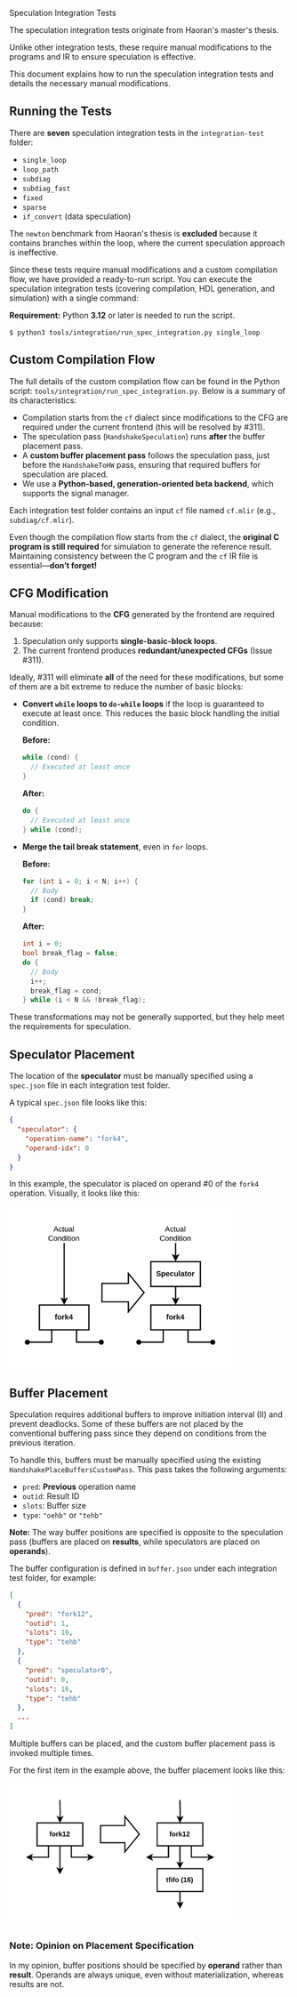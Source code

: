 Speculation Integration Tests

The speculation integration tests originate from Haoran's master's thesis.

Unlike other integration tests, these require manual modifications to the programs and IR to ensure speculation is effective.

This document explains how to run the speculation integration tests and details the necessary manual modifications.

## Running the Tests

There are **seven** speculation integration tests in the `integration-test` folder:

- `single_loop`
- `loop_path`
- `subdiag`
- `subdiag_fast`
- `fixed`
- `sparse`
- `if_convert` (data speculation)

The `newton` benchmark from Haoran's thesis is **excluded** because it contains branches within the loop, where the current speculation approach is ineffective.

Since these tests require manual modifications and a custom compilation flow, we have provided a ready-to-run script. You can execute the speculation integration tests (covering compilation, HDL generation, and simulation) with a single command:

**Requirement:** Python **3.12** or later is needed to run the script.

```
$ python3 tools/integration/run_spec_integration.py single_loop
```

## Custom Compilation Flow

The full details of the custom compilation flow can be found in the Python script:
 `tools/integration/run_spec_integration.py`.
 Below is a summary of its characteristics:

- Compilation starts from the `cf` dialect since modifications to the CFG are required under the current frontend (this will be resolved by #311).
- The speculation pass (`HandshakeSpeculation`) runs **after** the buffer placement pass.
- A **custom buffer placement pass** follows the speculation pass, just before the `HandshakeToHW` pass, ensuring that required buffers for speculation are placed.
- We use a **Python-based, generation-oriented beta backend**, which supports the signal manager.

Each integration test folder contains an input `cf` file named `cf.mlir` (e.g., `subdiag/cf.mlir`).

Even though the compilation flow starts from the `cf` dialect, the **original C program is still required** for simulation to generate the reference result.
Maintaining consistency between the C program and the `cf` IR file is essential—**don’t forget!**

## CFG Modification

Manual modifications to the **CFG** generated by the frontend are required because:

1. Speculation only supports **single-basic-block loops**.
2. The current frontend produces **redundant/unexpected CFGs** (Issue #311).

Ideally, #311 will eliminate **all** of the need for these modifications, but some of them are a bit extreme to reduce the number of basic blocks:

- **Convert `while` loops to `do-while` loops** if the loop is guaranteed to execute at least once. This reduces the basic block handling the initial condition.

  **Before:**

  ```c
  while (cond) {
    // Executed at least once
  }
  ```

  **After:**

  ```c
  do {
    // Executed at least once
  } while (cond);
  ```

- **Merge the tail break statement**, even in `for` loops.

  **Before:**

  ```c
  for (int i = 0; i < N; i++) {
    // Body
    if (cond) break;
  }
  ```

  **After:**

  ```c
  int i = 0;
  bool break_flag = false;
  do {
    // Body
    i++;
    break_flag = cond;
  } while (i < N && !break_flag);
  ```

These transformations may not be generally supported, but they help meet the requirements for speculation.

## Speculator Placement

The location of the **speculator** must be manually specified using a `spec.json` file in each integration test folder.

A typical `spec.json` file looks like this:

```json
{
  "speculator": {
    "operation-name": "fork4",
    "operand-idx": 0
  }
}
```

In this example, the speculator is placed on operand #0 of the `fork4` operation. Visually, it looks like this:

<img src="Figures/IntegrationTest1.png" width="400" />

## Buffer Placement

Speculation requires additional buffers to improve initiation interval (II) and prevent deadlocks.
Some of these buffers are not placed by the conventional buffering pass since they depend on conditions from the previous iteration.

To handle this, buffers must be manually specified using the existing `HandshakePlaceBuffersCustomPass`.
 This pass takes the following arguments:

- `pred`: **Previous** operation name
- `outid`: Result ID
- `slots`: Buffer size
- `type`: `"oehb"` or `"tehb"`

**Note:** The way buffer positions are specified is opposite to the speculation pass (buffers are placed on **results**, while speculators are placed on **operands**).

The buffer configuration is defined in `buffer.json` under each integration test folder, for example:

```json
[
  {
    "pred": "fork12",
    "outid": 1,
    "slots": 16,
    "type": "tehb"
  },
  {
    "pred": "speculator0",
    "outid": 0,
    "slots": 16,
    "type": "tehb"
  },
  ...
]
```

Multiple buffers can be placed, and the custom buffer placement pass is invoked multiple times.

For the first item in the example above, the buffer placement looks like this:

<img src="Figures/IntegrationTest2.png" width="400" />

### Note: Opinion on Placement Specification

In my opinion, buffer positions should be specified by **operand** rather than **result**.
Operands are always unique, even without materialization, whereas results are not.
